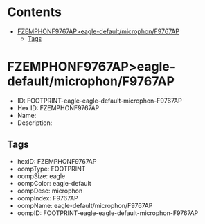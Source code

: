 



Contents
========

* [FZEMPHONF9767AP>eagle-default/microphon/F9767AP](#fzemphonf9767apeagle-defaultmicrophonf9767ap)
	* [Tags](#tags)

# FZEMPHONF9767AP>eagle-default/microphon/F9767AP

- ID: FOOTPRINT-eagle-eagle-default-microphon-F9767AP
- Hex ID: FZEMPHONF9767AP
- Name: 
- Description: 

## Tags

- hexID: FZEMPHONF9767AP
- oompType: FOOTPRINT
- oompSize: eagle
- oompColor: eagle-default
- oompDesc: microphon
- oompIndex: F9767AP
- oompName: eagle-default/microphon/F9767AP
- oompID: FOOTPRINT-eagle-eagle-default-microphon-F9767AP
